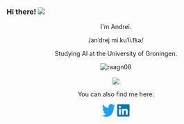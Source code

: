 ### Hi there! <img src="https://user-images.githubusercontent.com/6352172/113357125-bc872f00-9343-11eb-85f0-6bc9646e358c.gif" width="30px">
<p align="center">
  I'm Andrei.
</p>
<p align="center">
  /anˈdrej mi.kuˈli.t͡sə/
</p>
<p align="center">
  Studying AI at the University of Groningen.
</p>

<p align="center"> 
  <img src="https://komarev.com/ghpvc/?username=AndreiMiculita&label=Profile%20views&color=62d8ff&style=flat" alt="raagn08" /> 
</p>
<p align="center"> 
  <img align="center" src="https://github-readme-stats.vercel.app/api?username=AndreiMiculita&show_icons=true&theme=prussian" />
</p>

<p align="center">
  You can also find me here:
</p>
<p align="center">
  <a href="https://twitter.com/andrei_miculita" target="blank"><img align="center" src="https://raw.githubusercontent.com/devicons/devicon/master/icons/twitter/twitter-original.svg" alt="Twitter" height="30" width="30" /></a>
  <a href="https://www.linkedin.com/in/andreimiculita/" target="blank"><img align="center" src="https://raw.githubusercontent.com/devicons/devicon/master/icons/linkedin/linkedin-original.svg" alt="Linkedin" height="30" width="30" /></a>
</p>
